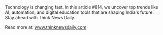 Technology is changing fast. In this article #814, we uncover top trends like AI, automation, and digital education tools that are shaping India's future. Stay ahead with Think News Daily.

Read more at: www.thinknewsdaily.com